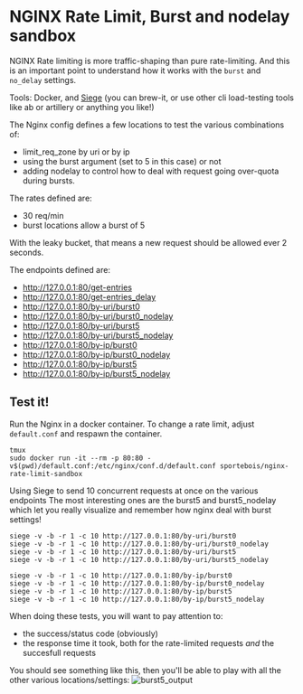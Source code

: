 # NGINX Rate Limit, Burst and nodelay sandbox

NGINX Rate limiting is more traffic-shaping than pure rate-limiting. And this is an important point to understand how it works with the `burst` and `no_delay` settings.

Tools: Docker, and [Siege](https://www.joedog.org/siege-home/) (you can brew-it, or use other cli load-testing tools like ab or artillery or anything you like!)

The Nginx config defines a few locations to test the various combinations of:
- limit_req_zone by uri or by ip
- using the burst argument (set to 5 in this case) or not
- adding nodelay to control how to deal with request going over-quota during bursts.

The rates defined are:
- 30 req/min
- burst locations allow a burst of 5

With the leaky bucket, that means a new request should be allowed ever 2 seconds.

The endpoints defined are:
- http://127.0.0.1:80/get-entries
- http://127.0.0.1:80/get-entries_delay
- http://127.0.0.1:80/by-uri/burst0
- http://127.0.0.1:80/by-uri/burst0_nodelay
- http://127.0.0.1:80/by-uri/burst5
- http://127.0.0.1:80/by-uri/burst5_nodelay
- http://127.0.0.1:80/by-ip/burst0
- http://127.0.0.1:80/by-ip/burst0_nodelay
- http://127.0.0.1:80/by-ip/burst5
- http://127.0.0.1:80/by-ip/burst5_nodelay

## Test it!

Run the Nginx in a docker container. To change a rate limit, adjust `default.conf` and respawn the container.

    tmux
    sudo docker run -it --rm -p 80:80 -v$(pwd)/default.conf:/etc/nginx/conf.d/default.conf sportebois/nginx-rate-limit-sandbox

Using Siege to send 10 concurrent requests at once on the various endpoints
The most interesting ones are the burst5 and burst5_nodelay which let you really visualize and remember how nginx deal with burst settings!

    siege -v -b -r 1 -c 10 http://127.0.0.1:80/by-uri/burst0
    siege -v -b -r 1 -c 10 http://127.0.0.1:80/by-uri/burst0_nodelay
    siege -v -b -r 1 -c 10 http://127.0.0.1:80/by-uri/burst5
    siege -v -b -r 1 -c 10 http://127.0.0.1:80/by-uri/burst5_nodelay

    siege -v -b -r 1 -c 10 http://127.0.0.1:80/by-ip/burst0
    siege -v -b -r 1 -c 10 http://127.0.0.1:80/by-ip/burst0_nodelay
    siege -v -b -r 1 -c 10 http://127.0.0.1:80/by-ip/burst5
    siege -v -b -r 1 -c 10 http://127.0.0.1:80/by-ip/burst5_nodelay

When doing these tests, you will want to pay attention to:
- the success/status code (obviously)
- the response time it took, both for the rate-limited requests _and_ the succesfull requests

You should see something like this, then you'll be able to play with all the other various locations/settings: ![burst5_output](burst5_demo.gif)
